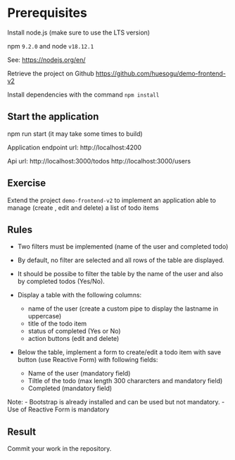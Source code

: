 # Prerequisites

Install node.js (make sure to use the LTS version)

npm `9.2.0` and node `v18.12.1`

See: https://nodejs.org/en/

Retrieve the project on Github https://github.com/huesogu/demo-frontend-v2

Install dependencies with the command `npm install`


## Start the application

npm run start (it may take some times to build)

Application endpoint url: 
	http://localhost:4200

Api url:
	http://localhost:3000/todos
	http://localhost:3000/users


## Exercise

Extend the project `demo-frontend-v2` to implement an application able to manage (create , edit and delete) a list of todo items

## Rules

- Two filters must be implemented (name of the user and completed todo)
- By default, no filter are selected and all rows of the table are displayed.
- It should be possibe to filter the table by the name of the user and also by completed todos (Yes/No).

- Display a table with the following columns:
	- name of the user (create a custom pipe to display the lastname in uppercase)
	- title of the todo item
	- status of completed (Yes or No)
	- action buttons (edit and delete) 

- Below the table, implement a form to create/edit a todo item with save button (use Reactive Form)  with following fields:
	- Name of the user (mandatory field)
	- Tiltle of the todo (max length 300 chararcters and mandatory field)
	- Completed (mandatory field)

Note: 
	- Bootstrap is already installed and can be used but not mandatory.
	- Use of Reactive Form is mandatory


## Result

Commit your work in the repository.


